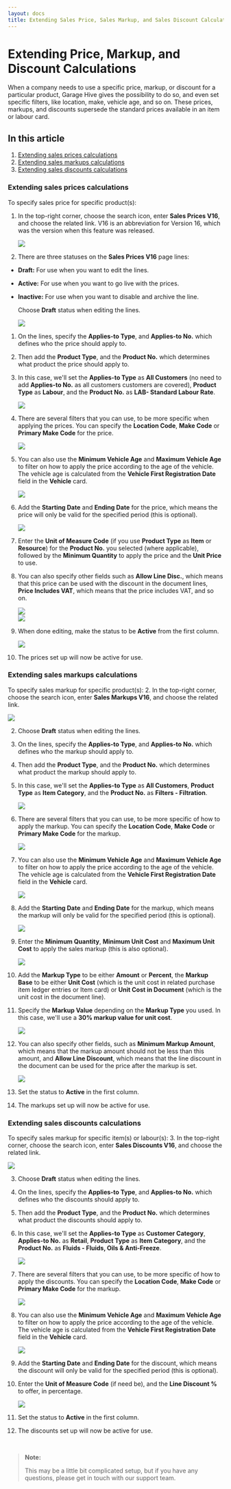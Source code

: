 ```yaml
---
layout: docs
title: Extending Sales Price, Sales Markup, and Sales Discount Calculations
---
```


# Extending Price, Markup, and Discount Calculations 

When a company needs to use a specific price, markup, or discount for a particular product, Garage Hive gives the possibility to do so, and even set specific filters, like location, make, vehicle age, and so on. These prices, markups, and discounts supersede the standard prices available in an item or labour card.

## In this article

1. [Extending sales prices calculations](#extending-sales-prices-calculations)
2. [Extending sales markups calculations](#extending-sales-markups-calculations)
3. [Extending sales discounts calculations](#extending-sales-discounts-calculations)

### Extending sales prices calculations
To specify sales price for specific product(s):
1. In the top-right corner, choose the search icon, enter **Sales Prices V16**, and choose the related link. V16 is an abbreviation for Version 16, which was the version when this feature was released.

   ![](media/garagehive-extending-pricing1.gif)

1. There are three statuses on the **Sales Prices V16** page lines:
- **Draft:** For use when you want to edit the lines.
- **Active:** For use when you want to go live with the prices.
- **Inactive:** For use when you want to disable and archive the line.

   Choose **Draft** status when editing the lines.

   ![](media/garagehive-extending-pricing2.png)

1. On the lines, specify the **Applies-to Type**, and **Applies-to No.** which defines who the price should apply to.
1. Then add the **Product Type**, and the **Product No.** which determines what product the price should apply to. 
1. In this case, we'll set the **Applies-to Type** as **All Customers** (no need to add **Applies-to No.** as all customers customers are covered), **Product Type** as **Labour**, and the **Product No.** as **LAB- Standard Labour Rate**.

   ![](media/garagehive-extending-pricing3.gif)

1. There are several filters that you can use, to be more specific when applying the prices. You can specify the **Location Code**, **Make Code** or **Primary Make Code** for the price.

   ![](media/garagehive-extending-pricing03.gif)

1. You can also use the **Minimum Vehicle Age** and **Maximum Vehicle Age** to filter on how to apply the price according to the age of the vehicle. The vehicle age is calculated from the **Vehicle First Registration Date** field in the **Vehicle** card.

   ![](media/garagehive-extending-pricing4.gif)

1. Add the **Starting Date** and **Ending Date** for the price, which means the price will only be valid for the specified period (this is optional).

   ![](media/garagehive-extending-pricing5.gif)

1. Enter the **Unit of Measure Code** (if you use **Product Type** as **Item** or **Resource**) for the **Product No.** you selected (where applicable), followed by the **Minimum Quantity** to apply the price and the **Unit Price** to use.
1. You can also specify other fields such as **Allow Line Disc.**, which means that this price can be used with the discount in the document lines, **Price Includes VAT**, which means that the price includes VAT, and so on.

   ![](media/garagehive-extending-pricing6.gif)
   <br>
   ![](media/garagehive-extending-pricing7.png)

1. When done editing, make the status to be **Active** from the first column.

   ![](media/garagehive-extending-pricing8.gif)

1. The prices set up will now be active for use.

### Extending sales markups calculations
To specify sales markup for specific product(s):
2. In the top-right corner, choose the search icon, enter **Sales Markups V16**, and choose the related link.

   ![](media/garagehive-extending-markups1.gif)

2. Choose **Draft** status when editing the lines. 
2. On the lines, specify the **Applies-to Type**, and **Applies-to No.** which defines who the markup should apply to.
2. Then add the **Product Type**, and the **Product No.** which determines what product the markup should apply to. 
2. In this case, we'll set the **Applies-to Type** as **All Customers**, **Product Type** as **Item Category**, and the **Product No.** as **Filters - Filtration**.

   ![](media/garagehive-extending-markups2.gif)

2. There are several filters that you can use, to be more specific of how to apply the markup. You can specify the **Location Code**, **Make Code** or **Primary Make Code** for the markup.

   ![](media/garagehive-extending-markups02.gif)

2. You can also use the **Minimum Vehicle Age** and **Maximum Vehicle Age** to filter on how to apply the price according to the age of the vehicle. The vehicle age is calculated from the **Vehicle First Registration Date** field in the **Vehicle** card.

   ![](media/garagehive-extending-markups3.gif)

2. Add the **Starting Date** and **Ending Date** for the markup, which means the markup will only be valid for the specified period (this is optional).

   ![](media/garagehive-extending-markups4.gif)

2. Enter the **Minimum Quantity**, **Minimum Unit Cost** and **Maximum Unit Cost** to apply the sales markup (this is also optional).

   ![](media/garagehive-extending-markups5.gif)

2. Add the **Markup Type** to be either **Amount** or **Percent**, the **Markup Base** to be either **Unit Cost** (which is the unit cost in related purchase item ledger entries or Item card) or **Unit Cost in Document** (which is the unit cost in the document line).
2. Specify the **Markup Value** depending on the **Markup Type** you used. In this case, we'll use a **30% markup value for unit cost**.

   ![](media/garagehive-extending-markups6.gif)

2. You can also specify other fields, such as **Minimum Markup Amount**, which means that the markup amount should not be less than this amount, and **Allow Line Discount**, which means that the line discount in the document can be used for the price after the markup is set.

   ![](media/garagehive-extending-markups7.png)

2. Set the status to **Active** in the first column.
2. The markups set up will now be active for use.

### Extending sales discounts calculations
To specify sales markup for specific item(s) or labour(s):
3. In the top-right corner, choose the search icon, enter **Sales Discounts V16**, and choose the related link.

   ![](media/garagehive-extending-discounts1.gif)

3. Choose **Draft** status when editing the lines. 
3. On the lines, specify the **Applies-to Type**, and **Applies-to No.** which defines who the discounts should apply to.
3. Then add the **Product Type**, and the **Product No.** which determines what product the discounts should apply to. 
3. In this case, we'll set the **Applies-to Type** as **Customer Category**, **Applies-to No.** as **Retail**, **Product Type** as **Item Category**, and the **Product No.** as **Fluids - Fluids, Oils & Anti-Freeze**.

   ![](media/garagehive-extending-discounts2.gif)

3. There are several filters that you can use, to be more specific of how to apply the discounts. You can specify the **Location Code**, **Make Code** or **Primary Make Code** for the markup.

   ![](media/garagehive-extending-discounts3.gif)

3. You can also use the **Minimum Vehicle Age** and **Maximum Vehicle Age** to filter on how to apply the price according to the age of the vehicle. The vehicle age is calculated from the **Vehicle First Registration Date** field in the **Vehicle** card.

   ![](media/garagehive-extending-discounts4.gif)

3. Add the **Starting Date** and **Ending Date** for the discount, which means the discount will only be valid for the specified period (this is optional).
3. Enter the **Unit of Measure Code** (if need be), and the **Line Discount %** to offer, in percentage.

   ![](media/garagehive-extending-discounts5.gif)

3. Set the status to **Active** in the first column.
3. The discounts set up will now be active for use.

<br>

> **Note:**
>
> This may be a little bit complicated setup, but if you have any questions, please get in touch with our support team.
